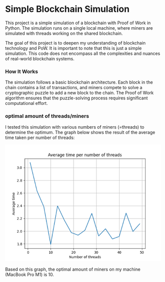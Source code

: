 # Simple Blockchain Simulation #

This project is a simple simulation of a blockchain with Proof of Work in Python. The simulation runs on a 
single local machine, where miners are simulated with threads working on the shared blockchain. 

The goal of this project is to deepen my understanding of blockchain technology and PoW.
It is important to note that this is just a simple simulation. This code  does not encompass all the 
complexities and nuances of real-world blockchain systems.

### How It Works ###

The simulation follows a basic blockchain architecture. Each block in the chain contains a list of transactions, 
and miners compete to solve a cryptographic puzzle to add a new block to the chain. 
The Proof of Work algorithm ensures that the puzzle-solving process requires significant computational effort.



### optimal amount of threads/miners ###
I tested this simulation with various numbers of miners (=threads) to determine the optimum.
The graph below shows the result of the average time taken per number of threads:

![Screenshot](additional_files/avg_time_per_thread.png)

Based on this graph, the optimal amount of miners on my machine (MacBook Pro M1) is 10.